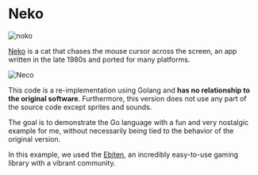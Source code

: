 # Neko

![noko](https://raw.githubusercontent.com/crgimenes/neko/master/assets/awake.png)

[Neko](https://en.wikipedia.org/wiki/Neko_(software)) is a cat that chases the mouse cursor across the screen, an app written in the late 1980s and ported for many platforms.

![Neco](https://github.com/crgimenes/neko/blob/master/fixtures/neko.gif)

This code is a re-implementation using Golang and **has no relationship to the original software**. Furthermore, this version does not use any part of the source code except sprites and sounds.

The goal is to demonstrate the Go language with a fun and very nostalgic example for me, without necessarily being tied to the behavior of the original version.

In this example, we used the [Ebiten](https://ebiten.org), an incredibly easy-to-use gaming library with a vibrant community.

